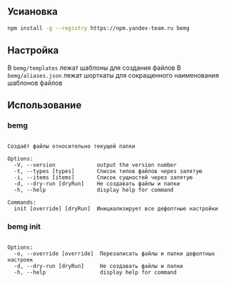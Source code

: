 ## Усиановка

```bash
npm install -g --registry https://npm.yandex-team.ru bemg
```

## Настройка

В `bemg/templates` лежат шаблоны для создания файлов
В `bemg/aliases.json` лежат шорткаты для сокращенного наименования шаблонов файлов

## Использование
### bemg 

```Usage: bemg bemg [options]

Создаёт файлы относительно текущей папки

Options:
  -V, --version             output the version number
  -t, --types [types]       Список типов файлов через запятую
  -i, --items [items]       Список сущностей через запятую
  -d, --dry-run [dryRun]    Не создавать файлы и папки
  -h, --help                display help for command

Commands:
  init [override] [dryRun]  Инициализирует все дефолтные настройки
```

### bemg init

```Usage: bemg init [options]

Options:
  -o, --override [override]  Перезаписать файлы и папки дефолтных настроек
  -d, --dry-run [dryRun]     Не создавать файлы и папки
  -h, --help                 display help for command
```
